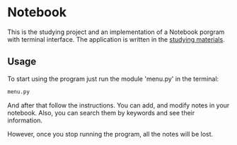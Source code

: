 # Notebook

This is the studying project and an implementation of a Notebook porgram with terminal interface. The application is written in the [studying materials](https://library.kre.dp.ua/Books/2-4%20kurs/%D0%9F%D1%80%D0%BE%D0%B3%D1%80%D0%B0%D0%BC%D1%83%D0%B2%D0%B0%D0%BD%D0%BD%D1%8F%20%2B%20%D0%BC%D0%BE%D0%B2%D0%B8%20%D0%BF%D1%80%D0%BE%D0%B3%D1%80%D0%B0%D0%BC%D1%83%D0%B2%D0%B0%D0%BD%D0%BD%D1%8F/Python/Python_3_Object_Oriented_Programming.pdf).

## Usage

To start using the program just run the module 'menu.py' in the terminal:

```bash
menu.py
```

And after that follow the instructions. You can add, and modify notes in your notebook. Also, you can search them by keywords and see their information.

However, once you stop running the program, all the notes will be lost.
